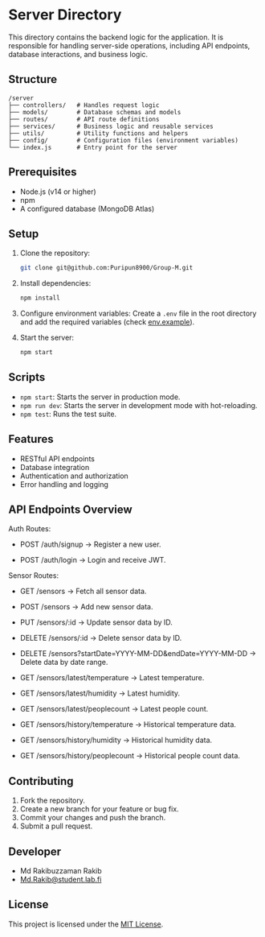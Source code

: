 # Server Directory

This directory contains the backend logic for the application. It is responsible for handling server-side operations, including API endpoints, database interactions, and business logic.

## Structure

```
/server
├── controllers/   # Handles request logic
├── models/        # Database schemas and models
├── routes/        # API route definitions
├── services/      # Business logic and reusable services
├── utils/         # Utility functions and helpers
├── config/        # Configuration files (environment variables)
└── index.js       # Entry point for the server
```

## Prerequisites

- Node.js (v14 or higher)
- npm
- A configured database (MongoDB Atlas)

## Setup

1. Clone the repository:
    ```bash
    git clone git@github.com:Puripun8900/Group-M.git
    ```

2. Install dependencies:
    ```bash
    npm install
    ```

3. Configure environment variables:
    Create a `.env` file in the root directory and add the required variables (check [env.example](../.env.example)).

4. Start the server:
    ```bash
    npm start
    ```

## Scripts

- `npm start`: Starts the server in production mode.
- `npm run dev`: Starts the server in development mode with hot-reloading.
- `npm test`: Runs the test suite.

## Features

- RESTful API endpoints
- Database integration
- Authentication and authorization
- Error handling and logging

## API Endpoints Overview
Auth Routes:
- POST /auth/signup → Register a new user.

- POST /auth/login → Login and receive JWT.

Sensor Routes:
- GET /sensors → Fetch all sensor data.

- POST /sensors → Add new sensor data.

- PUT /sensors/:id → Update sensor data by ID.

- DELETE /sensors/:id → Delete sensor data by ID.

- DELETE /sensors?startDate=YYYY-MM-DD&endDate=YYYY-MM-DD → Delete data by date range.

- GET /sensors/latest/temperature → Latest temperature.

- GET /sensors/latest/humidity → Latest humidity.

- GET /sensors/latest/peoplecount → Latest people count.

- GET /sensors/history/temperature → Historical temperature data.

- GET /sensors/history/humidity → Historical humidity data.

- GET /sensors/history/peoplecount → Historical people count data.



## Contributing

1. Fork the repository.
2. Create a new branch for your feature or bug fix.
3. Commit your changes and push the branch.
4. Submit a pull request.

## Developer
- Md Rakibuzzaman Rakib
- Md.Rakib@student.lab.fi

## License
This project is licensed under the [MIT License](LICENSE).
